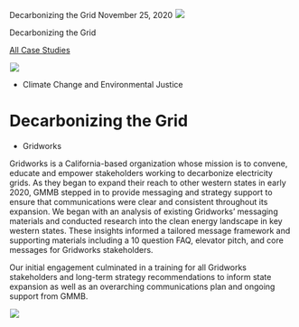 



Decarbonizing the Grid
November 25, 2020
![](data:image/gif;base64,R0lGODlhAQABAAAAACH5BAEKAAEALAAAAAABAAEAAAICTAEAOw==)![](https://www.gmmb.com/wp-content/uploads/2020/11/Gridworks_L.jpg)



Decarbonizing the Grid






[All Case Studies](/case-studies/)













![](data:image/gif;base64,R0lGODlhAQABAAAAACH5BAEKAAEALAAAAAABAAEAAAICTAEAOw==)![](https://www.gmmb.com/wp-content/uploads/2020/11/Gridworks_L-468x534.jpg) 










* Climate Change and Environmental Justice













Decarbonizing the Grid
======================

 



* Gridworks





















Gridworks is a California-based organization whose mission is to convene, educate and empower stakeholders working to decarbonize electricity grids. As they began to expand their reach to other western states in early 2020, GMMB stepped in to provide messaging and strategy support to ensure that communications were clear and consistent throughout its expansion. We began with an analysis of existing Gridworks’ messaging materials and conducted research into the clean energy landscape in key western states. These insights informed a tailored message framework and supporting materials including a 10 question FAQ, elevator pitch, and core messages for Gridworks stakeholders.

 

















Our initial engagement culminated in a training for all Gridworks stakeholders and long-term strategy recommendations to inform state expansion as well as an overarching communications plan and ongoing support from GMMB.

 











![](data:image/gif;base64,R0lGODlhAQABAAAAACH5BAEKAAEALAAAAAABAAEAAAICTAEAOw==)![](https://www.gmmb.com/wp-content/uploads/2020/11/Gridworks_1920x1080_PPT-1024x576.jpg) 

















